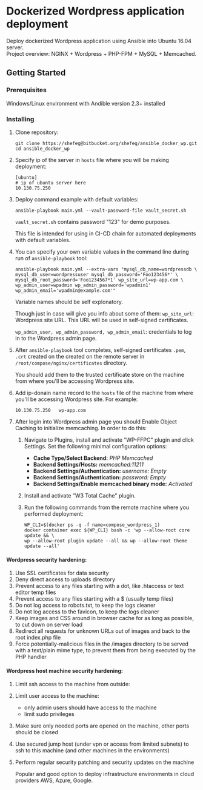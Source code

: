 # Dockerized Wordpress application deployment
Deploy dockerized Wordpress application using Ansible into Ubuntu 16.04 server.  
Project overview: NGINX + Wordpress + PHP-FPM + MySQL + Memcached.

## Getting Started
### Prerequisites
Windows/Linux environment with Andible version 2.3+ installed

### Installing
  1. Clone repository:

      `git clone https://shefeg@bitbucket.org/shefeg/ansible_docker_wp.git
      cd ansible_docker_wp`

  2. Specify ip of the server in `hosts` file where you will be making deployment:
      ~~~~
      [ubuntu]
      # ip of ubuntu server here
      10.130.75.250
      ~~~~

  3. Deploy command example with default variables:

      `ansible-playbook main.yml --vault-password-file vault_secret.sh`

      `vault_secret.sh` contains password "123" for demo purposes.

      This file is intended for using in CI-CD chain for automated deployments
      with default variables.

4. You can specify your own variable values in the command line during run of `ansible-playbook` tool:
      ~~~~
      ansible-playbook main.yml --extra-vars "mysql_db_name=wordpressdb \
      mysql_db_user=wordpressuser mysql_db_password='Foo123456*' \
      mysql_db_root_password='Foo1234567*1' wp_site_url=wp-app.com \
      wp_admin_user=wpadmin wp_admin_password='wpadmin1'      wp_admin_email='wpadmin@example.com'"
      ~~~~
      Variable names should be self explonatory.

      Though just in case will give you info about some of them:
      `wp_site_url`: Wordpress site URL. This URL will be used in self-signed  certificates.  

      `wp_admin_user, wp_admin_password, wp_admin_email`: credentials to log in to the Wordpress admin page.

  5. After `ansible-playbook` tool completes, self-signed certificates `.pem`,  `.crt` created on the created on the remote server in   `/root/compose/nginx/certificates` directory.

      You should add them to the trusted certificate store on the machine from where you'll be accessing Wordpress site.

  6. Add ip-donain name record to the `hosts` file of the machine from where you'll be accessing Wordpress site. For example:

      `10.130.75.250   wp-app.com`


  7. After login into Wordpress admin page you should Enable Object Caching to initialize memcaching. In order to do this:

      1. Navigate to Plugins, install and activate "WP-FFPC" plugin and click Settings. Set the following minimal configuration options:

          * **Cache Type/Select Backend:** *PHP Memcached*
          * **Backend Settings/Hosts:** *memcached:11211*
          * **Backend Settings/Authentication:** *username: Empty*
          * **Backend Settings/Authentication:** *password: Empty*
          * **Backend Settings/Enable memcached binary mode:** *Activated*

      2. Install and activate "W3 Total Cache" plugin.

      3. Run the following commands from the remote machine where you performed deployment:
          ~~~~
          WP_CLI=$(docker ps -q -f name=compose_wordpress_1)
          docker container exec ${WP_CLI} bash -c 'wp --allow-root core update && \
          wp --allow-root plugin update --all && wp --allow-root theme update --all'
          ~~~~

#### Wordpress security hardening:
1. Use SSL certificates for data security
2. Deny direct access to uploads directory
3. Prevent access to any files starting with a dot, like .htaccess
or text editor temp files
4. Prevent access to any files starting with a $ (usually temp files)
5. Do not log access to robots.txt, to keep the logs cleaner
6. Do not log access to the favicon, to keep the logs cleaner
7. Keep images and CSS around in browser cache for as long as possible,
to cut down on server load
8. Redirect all requests for unknown URLs out of images and back to the
root index.php file
9. Force potentially-malicious files in the /images directory to be served
with a text/plain mime type, to prevent them from being executed by
the PHP handler

#### Wordpress host machine security hardening:
1. Limit ssh access to the machine from outside:
2. Limit user access to the machine:
    * only admin users should have access to the machine
    * limit sudo privileges
3. Make sure only needed ports are opened on the machine, other ports should be closed
4. Use secured jump host (under vpn or access from limited subnets)
to ssh to this machine (and other machines in the environments)
5. Perform regular security patching and security updates on the machine

    Popular and good option to deploy infrastructure environments in cloud providers AWS, Azure, Google.
